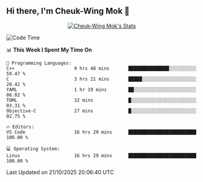 ## Hi there, I'm Cheuk-Wing Mok 👋

<!--
**mozro0327/mozro0327** is a ✨ _special_ ✨ repository because its `README.md` (this file) appears on your GitHub profile.

Here are some ideas to get you started:

- 🔭 I’m currently working on ...
- 🌱 I’m currently learning ...
- 👯 I’m looking to collaborate on ...
- 🤔 I’m looking for help with ...
- 💬 Ask me about ...
- 📫 How to reach me: ...
- 😄 Pronouns: ...
- ⚡ Fun fact: ...
-->

<p align="center">
  <a href="https://github.com/mozro0327" class="rich-diff-level-one">
    <img src="https://github-readme-stats.vercel.app/api?username=mozro0327&title_color=333&text_color=777" alt="Cheuk-Wing Mok's Stats" >
    <!-- &hide=issues
    <img src="https://github-readme-stats.vercel.app/api?username=mozro0327&hide=issues&title_color=333&text_color=777" alt="Cheuk-Wing Mok's Stats" >
    -->
  </a>
</p>

<!--START_SECTION:waka-->
![Code Time](http://img.shields.io/badge/Code%20Time-3%2C933%20hrs%2048%20mins-blue)

📊 **This Week I Spent My Time On** 

```text
💬 Programming Languages: 
C++                      9 hrs 48 mins       ███████████████░░░░░░░░░░   59.47 % 
C                        3 hrs 21 mins       █████░░░░░░░░░░░░░░░░░░░░   20.42 % 
YAML                     1 hr 19 mins        ██░░░░░░░░░░░░░░░░░░░░░░░   08.02 % 
TOML                     32 mins             █░░░░░░░░░░░░░░░░░░░░░░░░   03.31 % 
Objective-C              27 mins             █░░░░░░░░░░░░░░░░░░░░░░░░   02.75 % 

🔥 Editors: 
VS Code                  16 hrs 29 mins      █████████████████████████   100.00 % 

💻 Operating System: 
Linux                    16 hrs 29 mins      █████████████████████████   100.00 % 
```


 Last Updated on 21/10/2025 20:06:40 UTC
<!--END_SECTION:waka-->
